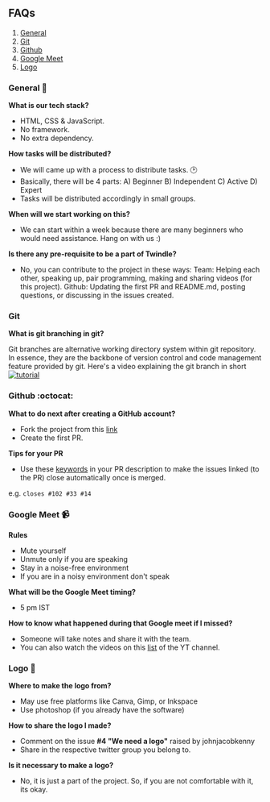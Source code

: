 FAQs
------------------------------------

1. [General](#general-)
2. [Git](#Git-)
3. [Github](#github-octocat)
4. [Google Meet](#google-meet-)
5. [Logo](#logo-)

### General 👥

**What is our tech stack?**
- HTML, CSS & JavaScript.
- No framework.
- No extra dependency.

**How tasks will be distributed?**
- We will came up with a process to distribute tasks. 🕑
- Basically, there will be 4 parts: 
A) Beginner
B) Independent
C) Active
D) Expert
- Tasks will be distributed accordingly in small groups.

**When will we start working on this?**
- We can start within a week because there are many beginners who would need assistance. Hang on with us :)

**Is there any pre-requisite to be a part of Twindle?**
- No, you can contribute to the project in these ways:
   Team: Helping each other, speaking up, pair programming, making and sharing videos (for this project).
   Github: Updating the first PR and README.md, posting questions, or discussing in the issues created.


### Git
**What is git branching in git?**

Git branches are alternative working directory system within git repository.
In essence, they are the backbone of version control and code management feature provided by git.
Here's a video explaining the git branch in short [![tutorial](https://img.youtube.com/vi/PipalhI9yWY/0.jpg)](https://youtu.be/PipalhI9yWY)

### Github :octocat:

**What to do next after creating a GitHub account?**
- Fork the project from this [link](https://github.com/twindle-co/twindle)
- Create the first PR.

**Tips for your PR**
- Use these [keywords](https://github.com/twindle-co/twindle/issues/167) in your PR description to make the issues linked (to the PR) close automatically once is merged.

e.g. ```closes #102 #33 #14```


### Google Meet 📹

**Rules**
- Mute yourself
- Unmute only if you are speaking
- Stay in a noise-free environment
- If you are in a noisy environment don't speak

**What will be the Google Meet timing?**
- 5 pm IST

**How to know what happened during that Google meet if I missed?**
- Someone will take notes and share it with the team.
- You can also watch the videos on this [list](https://youtu.be/i90UeTiEKQk) of the YT channel.


### Logo 🎨

**Where to make the logo from?**
- May use free platforms like Canva, Gimp, or Inkspace
- Use photoshop (if you already have the software)

**How to share the logo I made?**
- Comment on the issue **#4 "We need a logo"** raised by johnjacobkenny
- Share in the respective twitter group you belong to.

**Is it necessary to make a logo?**
- No, it is just a part of the project. So, if you are not comfortable with it, its okay.